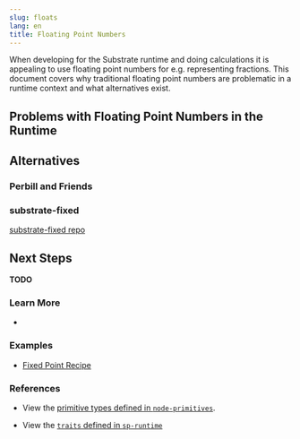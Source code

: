 ```yaml
---
slug: floats
lang: en
title: Floating Point Numbers
---
```


When developing for the Substrate runtime and doing calculations it is appealing to use floating point numbers for e.g. representing fractions. This document covers why traditional floating point numbers are problematic in a runtime context and what alternatives exist.

## Problems with Floating Point Numbers in the Runtime

## Alternatives

### Perbill and Friends

### substrate-fixed
[substrate-fixed repo](https://github.com/encointer/substrate-fixed)


## Next Steps
**TODO**

### Learn More

- 

### Examples

- [Fixed Point Recipe](https://github.com/substrate-developer-hub/recipes/pull/196)

### References

- View the [primitive types defined in
  `node-primitives`](https://substrate.dev/rustdocs/master/node_primitives/index.html).
  
- View the [`traits` defined in `sp-runtime`](https://substrate.dev/rustdocs/master/sp_runtime/traits/index.html)
